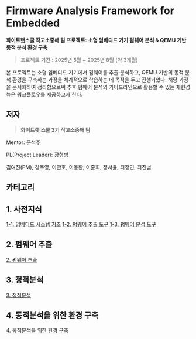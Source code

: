 # Firmware Analysis Framework for Embedded


**화이트햇스쿨 작고소중해 팀 프로젝트: 소형 임베디드 기기 펌웨어 분석 & QEMU 기반 동적 분석 환경 구축**

> 프로젝트 기간 : 2025년 5월 ~ 2025년 8월 (약 3개월)
> 

본 프로젝트는 소형 임베디드 기기에서 펌웨어를 추출·분석하고, QEMU 기반의 동적 분석 환경을 구축하는 과정을 체계적으로 학습하는 데 목적을 두고 진행되었다. 해당 과정을 문서화하여 정리함으로써 추후 펌웨어 분석의 가이드라인으로 활용할 수 있는 재현성 높은 워크플로우를 제공하고자 한다.

## 저자


> **화이트햇 스쿨 3기 작고소중해 팀**
> 

Mentor: 문석주

PL(Project Leader): 장형범

김여진(PM), 강주영, 이관호, 이동환, 이준희, 정서윤, 최정민, 최진범

## 카테고리


## 1. 사전지식
[1-1. 임베디드 시스템 기초](1%20사전지식/1%20임베디드%20시스템%20기초/README.md)
[1-2. 펌웨어 추출 도구](1%20사전지식/2%20펌웨어%20추출%20도구/README.md)
[1-3. 펌웨어 분석 도구](1%20사전지식/3%20펌웨어%20분석%20도구/README.md)

## 2. 펌웨어 추출 
[2. 펌웨어 추출](2%20펌웨어%20추출/README.md)

## 3. 정적분석
[3. 정적분석](3%20정적분석/README.md)

## 4. 동적분석을 위한 환경 구축
[4. 동적분석을 위한 환경 구축](4%20동적분석을%20위한%20환경구축)

